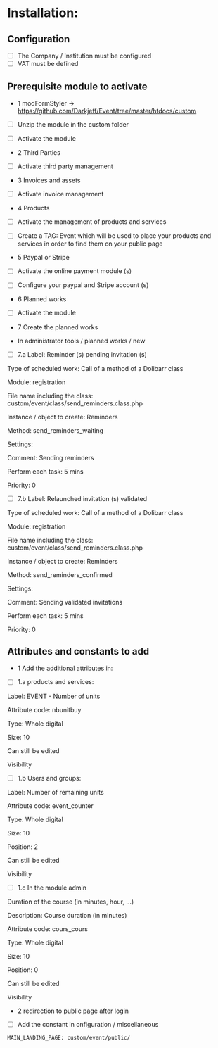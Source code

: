 # Installation:

## Configuration
- [ ] The Company / Institution must be configured
- [ ] VAT must be defined

## Prerequisite module to activate

- 1 modFormStyler -> https://github.com/Darkjeff/Event/tree/master/htdocs/custom

- [ ] Unzip the module in the custom folder

- [ ] Activate the module

- 2 Third Parties

- [ ] Activate third party management

- 3 Invoices and assets

- [ ] Activate invoice management

- 4 Products

- [ ] Activate the management of products and services

- [ ] Create a TAG: Event which will be used to place your products and services in order to find them on your public page

- 5 Paypal or Stripe

- [ ] Activate the online payment module (s)

- [ ] Configure your paypal and Stripe account (s)

- 6 Planned works

- [ ] Activate the module

- 7 Create the planned works

- In administrator tools / planned works / new

- [ ] 7.a Label: Reminder (s) pending invitation (s)

Type of scheduled work: Call of a method of a Dolibarr class

Module: registration

File name including the class: custom/event/class/send_reminders.class.php

Instance / object to create: Reminders

Method: send_reminders_waiting

Settings:

Comment: Sending reminders

Perform each task: 5 mins

Priority: 0

- [ ] 7.b Label: Relaunched invitation (s) validated

Type of scheduled work: Call of a method of a Dolibarr class

Module: registration

File name including the class: custom/event/class/send_reminders.class.php

Instance / object to create: Reminders

Method: send_reminders_confirmed

Settings:

Comment: Sending validated invitations

Perform each task: 5 mins

Priority: 0

## Attributes and constants to add

- 1 Add the additional attributes in:

- [ ] 1.a products and services:

Label: EVENT - Number of units

Attribute code: nbunitbuy

Type: Whole digital

Size: 10

Can still be edited

Visibility

- [ ] 1.b Users and groups:

Label: Number of remaining units

Attribute code: event_counter

Type: Whole digital

Size: 10

Position: 2

Can still be edited

Visibility

- [ ] 1.c In the module admin

Duration of the course (in minutes, hour, ...)

Description: Course duration (in minutes)

Attribute code: cours_cours

Type: Whole digital

Size: 10

Position: 0

Can still be edited

Visibility

- 2 redirection to public page after login

- [ ] Add the constant in onfiguration / miscellaneous

`MAIN_LANDING_PAGE: custom/event/public/`
